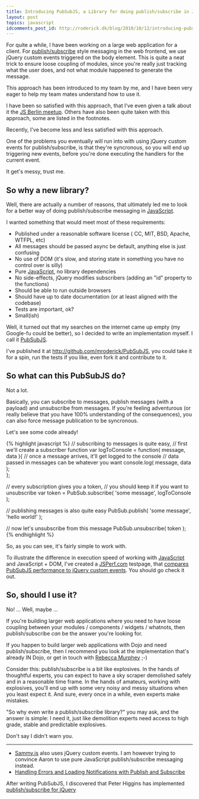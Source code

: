 ```yaml
---
title: Introducing PubSubJS, a Library for doing publish/subscribe in JavaScript
layout: post
topics: javascript
idcomments_post_id: http://roderick.dk/blog/2010/10/12/introducing-pubsubjs-a-library-for-doing-publish-subscribe-in-javascript/
---
```


For quite a while, I have been working on a large web application for a client. For [publish/subscribe](http://en.wikipedia.org/wiki/Publish/subscribe) style messaging in the web frontend, we use jQuery custom events triggered on the body element. This is quite a neat trick to ensure loose coupling of modules, since you're really just tracking what the user does, and not what module happened to generate the message.

This approach has been introduced to my team by me, and I have been very eager to help my team mates understand how to use it.

I have been so satisfied with this approach, that I've even given a talk about it the [JS Berlin meetup](http://groups.google.com/group/js-berlin). Others have also been quite taken with this approach, some are listed in the footnotes.

Recently, I've become less and less satisfied with this approach.

One of the problems you eventually will run into with using jQuery custom events for publish/subscribe, is that they're syncronous, so you will end up triggering new events, before you're done executing the handlers for the current event.

It get's messy, trust me.

## So why a new library?

Well, there are actually a number of reasons, that ultimately led me to look for a better way of doing publish/subscribe messaging in [JavaScript](https://developer.mozilla.org/en/JavaScript).

I wanted something that would meet most of these requirements:

* Published under a reasonable software license ( CC, MIT, BSD, Apache, WTFPL, etc)
* All messages should be passed async be default, anything else is just confusing
* No use of DOM (it's slow, and storing state in something you have no control over is silly)
* Pure [JavaScript](https://developer.mozilla.org/en/JavaScript), no library dependencies
* No side-effects, jQuery modifies subscribers (adding an "id" property to the functions)
* Should be able to run outside browsers
* Should have up to date documentation (or at least aligned with the codebase)
* Tests are important, ok?
* Small(ish)

Well, it turned out that my searches on the internet came up empty (my Google-fu could be better), so I decided to write an implementation myself. I call it [PubSubJS](http://github.com/mroderick/PubSubJS).

I've published it at <http://github.com/mroderick/PubSubJS>, you could take it for a spin, run the tests if you like, even fork it and contribute to it.

## So what can this PubSubJS do?

Not a lot.

Basically, you can subscribe to messages, publish messages (with a payload) and unsubscribe from messages. If you're feeling adventurous (or really believe that you have 100% understanding of the consequences), you can also force message publication to be syncronous.

Let's see some code already!

{% highlight javascript %}
// subscribing to messages is quite easy,
// first we'll create a subscriber function
var logToConsole = function( message, data ){
    // once a message arrives, it'll get logged to the console
    // data passed in messages can be whatever you want
    console.log( message, data );  
};

// every subscription gives you a token,
// you should keep it if you want to unsubscribe
var token = PubSub.subscribe( 'some message', logToConsole );

// publishing messages is also quite easy
PubSub.publish( 'some message', 'hello world!' );

// now let's unsubscribe from this message
PubSub.unsubscribe( token );
{% endhighlight %}

So, as you can see, it's fairly simple to work with.

To illustrate the difference in execution speed of working with [JavaScript](https://developer.mozilla.org/en/JavaScript) and JavaScript + DOM, I've created a [JSPerf.com](http://jsperf.com/) testpage, that [compares PubSubJS performance to jQuery custom events](http://jsperf.com/pubsubjs-vs-jquery-custom-events). You should go check it out.

## So, should I use it?

No! &hellip; Well, maybe &hellip;

If you're building larger web applications where you need to have loose coupling between your modules / components / widgets / whatnots, then publish/subscribe *can* be the answer you're looking for.

If you happen to build larger web applications with Dojo and need publish/subscribe, then I recommend you look at the implementation that's already IN Dojo, or get in touch with [Rebecca Murphey](http://www.rebeccamurphey.com/) ;-)

Consider this: publish/subscribe is a bit like explosives. In the hands of thoughtful experts, you can expect to have a sky scraper demolished safely and in a reasonable time frame. In the hands of amateurs, working with explosives, you'll end up with some very noisy and messy situations when you least expect it. And sure, every once in a while, even experts make mistakes.

"So why even write a publish/subscribe library?" you may ask, and the answer is simple: I need it, just like demolition experts need access to high grade, stable and predictable explosives.

Don't say I didn't warn you.

<hr />

* [Sammy.js](http://code.quirkey.com/sammy/) also uses jQuery custom events. I am however trying to convince Aaron to use pure JavaScript publish/subscribe messaging instead.
* [Handling Errors and Loading Notifications with Publish and Subscribe](http://enterprisejquery.com/2010/09/creating-an-ajax-component-handling-errors-and-loading-notifications-with-publish-and-subscribe/)

After writing PubSubJS, I discovered that Peter Higgins has implemented [publish/subscribe for jQuery](http://github.com/phiggins42/bloody-jquery-plugins/blob/master/pubsub.js)